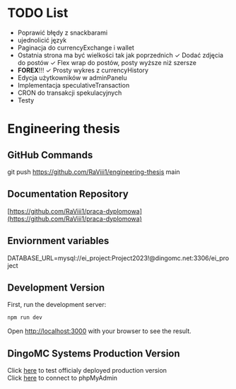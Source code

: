 # TODO List

- Poprawić błędy z snackbarami
- ujednolicić język
- Paginacja do currencyExchange i wallet
- Ostatnia strona ma być wielkości tak jak poprzednich
✓ Dodać zdjęcia do postów
✓ Flex wrap do postów, posty wyższe niż szersze
- **FOREX**!!!
✓ Prosty wykres z currencyHistory
- Edycja użytkowników w adminPanelu
- Implementacja speculativeTransaction
- CRON do transakcji spekulacyjnych
- Testy

# Engineering thesis

## GitHub Commands

git push https://github.com/RaViii1/engineering-thesis main

## Documentation Repository

[https://github.com/RaViii1/praca-dyplomowa](https://github.com/RaViii1/praca-dyplomowa)

## Enviornment variables

DATABASE_URL=mysql://ei_project:Project2023!@dingomc.net:3306/ei_project

## Development Version

First, run the development server:

```bash
npm run dev
```

Open [http://localhost:3000](http://localhost:3000) with your browser to see the result.

## DingoMC Systems Production Version

Click [here](http://dingomc.net:3001) to test officialy deployed production version  
Click [here](http://dingomc.net:3002) to connect to phpMyAdmin
